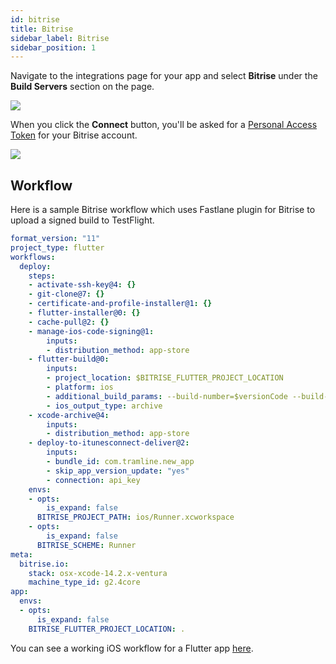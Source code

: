 ```yaml
---
id: bitrise
title: Bitrise
sidebar_label: Bitrise
sidebar_position: 1
---
```


Navigate to the integrations page for your app and select __Bitrise__ under the __Build Servers__ section on the page.

![](/img/ci-cd-integration.png)

When you click the __Connect__ button, you'll be asked for a [Personal Access Token](https://devcenter.bitrise.io/en/accounts/personal-access-tokens.html) for your Bitrise account.

![](/img/connect-bitrise.png)

## Workflow

Here is a sample Bitrise workflow which uses Fastlane plugin for Bitrise to upload a signed build to TestFlight.

```yaml
format_version: "11"
project_type: flutter
workflows:
  deploy:
    steps:
    - activate-ssh-key@4: {}
    - git-clone@7: {}
    - certificate-and-profile-installer@1: {}
    - flutter-installer@0: {}
    - cache-pull@2: {}
    - manage-ios-code-signing@1:
        inputs:
        - distribution_method: app-store
    - flutter-build@0:
        inputs:
        - project_location: $BITRISE_FLUTTER_PROJECT_LOCATION
        - platform: ios
        - additional_build_params: --build-number=$versionCode --build-name=$versionName
        - ios_output_type: archive
    - xcode-archive@4:
        inputs:
        - distribution_method: app-store
    - deploy-to-itunesconnect-deliver@2:
        inputs:
        - bundle_id: com.tramline.new_app
        - skip_app_version_update: "yes"
        - connection: api_key
    envs:
    - opts:
        is_expand: false
      BITRISE_PROJECT_PATH: ios/Runner.xcworkspace
    - opts:
        is_expand: false
      BITRISE_SCHEME: Runner
meta:
  bitrise.io:
    stack: osx-xcode-14.2.x-ventura
    machine_type_id: g2.4core
app:
  envs:
  - opts:
      is_expand: false
    BITRISE_FLUTTER_PROJECT_LOCATION: .
```

You can see a working iOS workflow for a Flutter app [here](https://github.com/tramlinehq/ueno/blob/main-ios/bitrise.yml).
